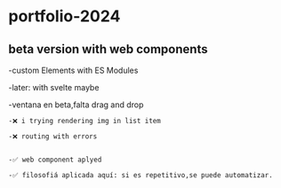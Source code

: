 # portfolio-2024
## beta version with web components

-custom Elements with ES Modules

-later: with svelte maybe

-ventana en beta,falta drag and drop

    -❌ i trying rendering img in list item
    
    -❌ routing with errors


    -✅ web component aplyed

    -✅ filosofiá aplicada aquí: si es repetitivo,se puede automatizar.
    